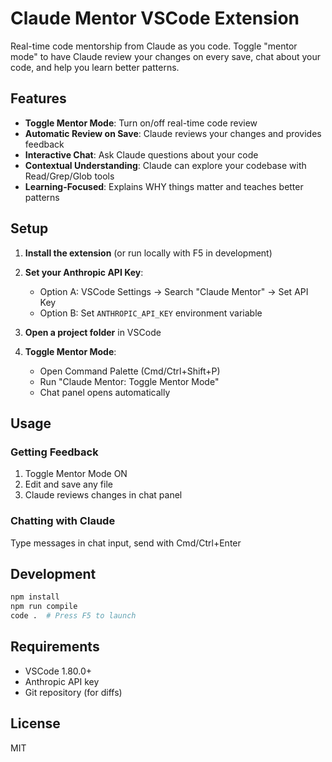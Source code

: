 # Claude Mentor VSCode Extension

Real-time code mentorship from Claude as you code. Toggle "mentor mode" to have Claude review your changes on every save, chat about your code, and help you learn better patterns.

## Features

- **Toggle Mentor Mode**: Turn on/off real-time code review
- **Automatic Review on Save**: Claude reviews your changes and provides feedback
- **Interactive Chat**: Ask Claude questions about your code
- **Contextual Understanding**: Claude can explore your codebase with Read/Grep/Glob tools
- **Learning-Focused**: Explains WHY things matter and teaches better patterns

## Setup

1. **Install the extension** (or run locally with F5 in development)

2. **Set your Anthropic API Key**:
   - Option A: VSCode Settings → Search "Claude Mentor" → Set API Key
   - Option B: Set `ANTHROPIC_API_KEY` environment variable

3. **Open a project folder** in VSCode

4. **Toggle Mentor Mode**:
   - Open Command Palette (Cmd/Ctrl+Shift+P)
   - Run "Claude Mentor: Toggle Mentor Mode"
   - Chat panel opens automatically

## Usage

### Getting Feedback
1. Toggle Mentor Mode ON
2. Edit and save any file
3. Claude reviews changes in chat panel

### Chatting with Claude
Type messages in chat input, send with Cmd/Ctrl+Enter

## Development

```bash
npm install
npm run compile
code .  # Press F5 to launch
```

## Requirements

- VSCode 1.80.0+
- Anthropic API key
- Git repository (for diffs)

## License

MIT
